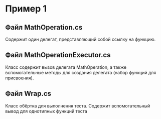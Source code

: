 # Пример 1
## Файл MathOperation.cs
Содержит один делегат, представляющий собой ссылку на функцию.

## Файл MathOperationExecutor.cs
Класс содержит вызов делегата MathOperation, а также вспомогательные методы для создания делегата (набор функций для присвоения).

## Файл Wrap.cs
Класс обёртка для выполнения теста. Содержит вспомогательный вывод для однотипных функций теста
